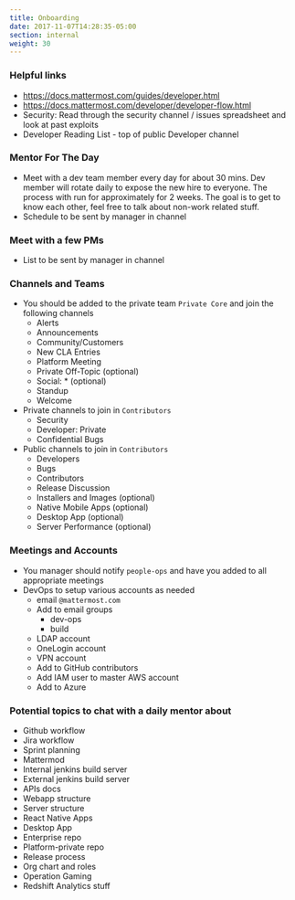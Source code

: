```yaml
---
title: Onboarding
date: 2017-11-07T14:28:35-05:00
section: internal
weight: 30
---
```


### Helpful links
- https://docs.mattermost.com/guides/developer.html
- https://docs.mattermost.com/developer/developer-flow.html
- Security: Read through the security channel / issues spreadsheet and look at past exploits
- Developer Reading List - top of public Developer channel

### Mentor For The Day
- Meet with a dev team member every day for about 30 mins.  Dev member will rotate daily to expose the new hire to everyone.  The process with run for approximately for 2 weeks. The goal is to get to know each other, feel free to talk about non-work related stuff.
- Schedule to be sent by manager in channel

### Meet with a few PMs
- List to be sent by manager in channel

### Channels and Teams
- You should be added to the private team `Private Core` and join the following channels
    - Alerts
    - Announcements
    - Community/Customers
    - New CLA Entries
    - Platform Meeting
    - Private Off-Topic (optional)
    - Social: * (optional)
    - Standup
    - Welcome
- Private channels to join in `Contributors`
    - Security
    - Developer: Private
    - Confidential Bugs
- Public channels to join in `Contributors`
    - Developers
    - Bugs
    - Contributors
    - Release Discussion
    - Installers and Images (optional)
    - Native Mobile Apps (optional)
    - Desktop App (optional)
    - Server Performance (optional)

### Meetings and Accounts
- You manager should notify `people-ops` and have you added to all appropriate meetings
- DevOps to setup various accounts as needed
    - email `@mattermost.com`
    - Add to email groups
        - dev-ops
        - build
    - LDAP account
    - OneLogin account
    - VPN account
    - Add to GitHub contributors
    - Add IAM user to master AWS account
    - Add to Azure

### Potential topics to chat with a daily mentor about
- Github workflow
- Jira workflow
- Sprint planning
- Mattermod
- Internal jenkins build server
- External jenkins build server
- APIs docs
- Webapp structure
- Server structure
- React Native Apps
- Desktop App
- Enterprise repo
- Platform-private repo
- Release process
- Org chart and roles
- Operation Gaming
- Redshift Analytics stuff
